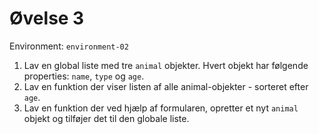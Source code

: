 # Øvelse 3

Environment: `environment-02`

1. Lav en global liste med tre `animal` objekter. Hvert objekt har følgende properties: `name`, `type` og `age`.
2. Lav en funktion der viser listen af alle animal-objekter - sorteret efter `age`.
3. Lav en funktion der ved hjælp af formularen, opretter et nyt `animal` objekt og tilføjer det til den globale liste.

